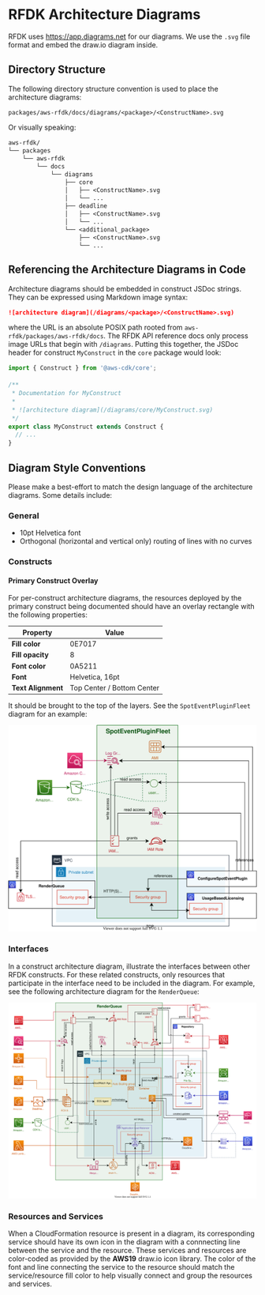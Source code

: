 RFDK Architecture Diagrams
==========================

RFDK uses https://app.diagrams.net for our diagrams. We use the `.svg` file format and embed the draw.io diagram inside.

## Directory Structure
The following directory structure convention is used to place the architecture diagrams:

    packages/aws-rfdk/docs/diagrams/<package>/<ConstructName>.svg

Or visually speaking:

```
aws-rfdk/
└── packages
    └── aws-rfdk
        └── docs
            └── diagrams
                ├── core
                │   ├── <ConstructName>.svg
                │   └── ...
                ├── deadline
                │   ├── <ConstructName>.svg
                │   └── ...
                └── <additional_package>
                    ├── <ConstructName>.svg
                    └── ...
```

## Referencing the Architecture Diagrams in Code

Architecture diagrams should be embedded in construct JSDoc strings. They can be expressed using Markdown image syntax:

```md
![architecture diagram](/diagrams/<package>/<ConstructName>.svg)
```

where the URL is an absolute POSIX path rooted from `aws-rfdk/packages/aws-rfdk/docs`. The RFDK API reference docs
only process image URLs that begin with `/diagrams`. Putting this together, the JSDoc header for construct `MyConstruct`
in the `core` package would look:

```ts
import { Construct } from '@aws-cdk/core';

/**
 * Documentation for MyConstruct
 *
 * ![architecture diagram](/diagrams/core/MyConstruct.svg)
 */
export class MyConstruct extends Construct {
  // ...
}
```

## Diagram Style Conventions

Please make a best-effort to match the design language of the architecture diagrams. Some details include:

### General

*   10pt Helvetica font
*   Orthogonal (horizontal and vertical only) routing of lines with no curves

### Constructs


#### Primary Construct Overlay

For per-construct architecture diagrams, the resources deployed by the primary construct being documented should have an
overlay rectangle with the following properties:

| Property              | Value                         |
| --------------------- | ----------------------------- |
| **Fill color**        | 0E7017                        |
| **Fill opacity**      | 8                             |
| **Font color**        | 0A5211                        |
| **Font**              | Helvetica, 16pt               |
| **Text Alignment**    | Top Center / Bottom Center    |

It should be brought to the top of the layers. See the `SpotEventPluginFleet` diagram for an example:

![SpotEventPluginFleet architecture diagram](./deadline/SpotEventPluginFleet.svg)

### Interfaces

In a construct architecture diagram, illustrate the interfaces between other RFDK constructs. For these related
constructs, only resources that participate in the interface need to be included in the diagram. For example, see the
following architecture diagram for the `RenderQueue`:

![RenderQueue architecture diagram](./deadline/RenderQueue.svg)

### Resources and Services

When a CloudFormation resource is present in a diagram, its corresponding service should have its own icon in the
diagram with a connnecting line between the service and the resource. These services and resources are color-coded
as provided by the **AWS19** draw.io icon library. The color of the font and line connecting the service to the resource
should match the service/resource fill color to help visually connect and group the resources and services.
